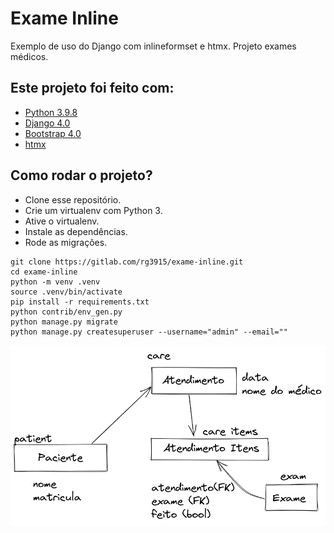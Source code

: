 # Exame Inline

Exemplo de uso do Django com inlineformset e htmx. Projeto exames médicos.

## Este projeto foi feito com:

* [Python 3.9.8](https://www.python.org/)
* [Django 4.0](https://www.djangoproject.com/)
* [Bootstrap 4.0](https://getbootstrap.com/)
* [htmx](https://htmx.org/)

## Como rodar o projeto?

* Clone esse repositório.
* Crie um virtualenv com Python 3.
* Ative o virtualenv.
* Instale as dependências.
* Rode as migrações.

```
git clone https://gitlab.com/rg3915/exame-inline.git
cd exame-inline
python -m venv .venv
source .venv/bin/activate
pip install -r requirements.txt
python contrib/env_gen.py
python manage.py migrate
python manage.py createsuperuser --username="admin" --email=""
```

![img/modelo.png](img/modelo.png)

